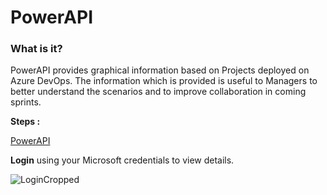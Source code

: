 # PowerAPI

### What is it?

PowerAPI provides graphical information based on Projects deployed on Azure DevOps. The information which is provided is useful to Managers to better understand the scenarios and to improve collaboration in coming sprints.

**Steps :**

[PowerAPI](https://adoanalytics.azurewebsites.net/)

**Login** using your Microsoft credentials to view details.

![LoginCropped](https://user-images.githubusercontent.com/76027933/102349409-4b588180-3fc9-11eb-83cd-87bdb9219ef4.png)
